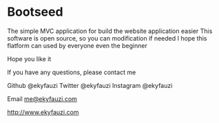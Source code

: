 Bootseed
=======

The simple MVC application for build the website application easier
This software is open source, so you can modification if needed
I hope this flatform can used by everyone even the beginner

Hope you like it

If you have any questions, please contact me

Github @ekyfauzi
Twitter @ekyfauzi
Instagram @ekyfauzi

Email me@ekyfauzi.com

http://www.ekyfauzi.com
